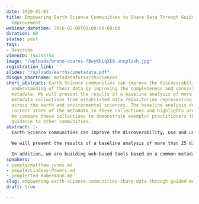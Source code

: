 ```yaml
---
date: 2020-02-01
title: Empowering Earth Science Communities to Share Data Through Guided Metadata
  Improvement
webinar_datetime: 2016-02-09T09:00:00-08:00
duration: 60
status: past
tags:
- Describe
vimeoID: 154755754
image: "/uploads/bruno-soares-fBwyKbLqXE8-unsplash.jpg"
registration_link: ''
slides: "/uploads/earthscimetadata.pdf"
disqus_shortname: metadataforearthsciences
short_abstract: Earth Science communities can improve the discoverability, use and
  understanding of their data by improving the completeness and consistency of their
  metadata. We will present the results of a baseline analysis of more than 25 diverse
  metadata collections from established data repositories representing communities
  across the earth and environmental sciences. The baseline analysis describes the
  current state of the metadata in these collections and highlights areas for improvement.
  We compare these collections to demonstrate exemplar practitioners that can provide
  guidance to other communities.
abstract: |-
  Earth Science communities can improve the discoverability, use and understanding of their data by improving the completeness and consistency of their metadata. Despite the potential for a great payoff, resources to invest in this work are often limited. We are working with DataONE Member Nodes to quantitatively evaluate their metadata and to identify specific strategies to improve the completeness and consistency of their metadata. We have developed an iterative, guided process intended to efficiently improve metadata to better serve their own communities, as well as share data across disciplines. The community specific approach focuses on community metadata requirements, and also provides guidance on adding other metadata concepts to expand the effectiveness of metadata for multiple uses, including data discovery, data understanding, and data re-use. The end goal of this work is to help communities improve their metadata based on their own requirements through time.

  We will present the results of a baseline analysis of more than 25 diverse metadata collections from established data repositories representing communities across the earth and environmental sciences. The baseline analysis describes the current state of the metadata in these collections and highlights areas for improvement. We compare these collections to demonstrate exemplar practitioners that can provide guidance to other communities.

  In addition, we are building web-based tools based on a common metadata evaluation library that can be incorporated into community tools such as metadata editors and repository platforms, as well as form the core of a metadata completeness reporting service that is integrated within specific partner information systems such as the DataONE Coordinating Node services and the Mercury Online Metadata Editor. This aspect of the project is forthcoming and we will discuss the plans for the future.
speakers:
- people/matthew-jones.md
- people/Lindsay-Powers.md
- people/Ted-Habermann.md
slug: empowering-earth-science-communities-share-data-through-guided-metadata-improvement
draft: true

---
```

